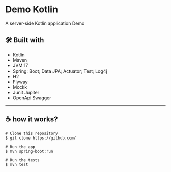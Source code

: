 # Demo Kotlin

A server-side Kotlin application Demo

## 🛠️ Built with

- Kotlin
- Maven
- JVM 17
- Spring: Boot; Data JPA; Actuator; Test; Log4j
- H2
- Flyway
- Mockk
- Junit Jupiter
- OpenApi Swagger

***
## ☕ how it works?
```
# Clone this repository
$ git clone https://github.com/

# Run the app
$ mvn spring-boot:run

# Run the tests
$ mvn test
```